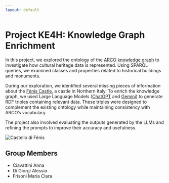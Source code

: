 ```yaml
---
layout: default
---
```


# Project KE4H: Knowledge Graph Enrichment

In this project, we explored the ontology of the [ARCO knowledge graph](https://w3id.org/arco) to investigate how cultural heritage data is represented. Using SPARQL queries, we examined classes and properties related to historical buildings and monuments.

During our exploration, we identified several missing pieces of information about the [Fénis Castle](https://en.wikipedia.org/wiki/F%C3%A9nis_Castle), a castle in Northern Italy. To enrich the knowledge graph, we used Large Language Models ([ChatGPT](https://chat.openai.com) and [Gemini](https://gemini.google.com)) to generate RDF triples containing relevant data. These triples were designed to complement the existing ontology while maintaining consistency with ARCO’s vocabulary.

The project also involved evaluating the outputs generated by the LLMs and refining the prompts to improve their accuracy and usefulness.

![Castello di Fénis](./CastelloDiFénisJuly292023_06.jpg)

## Group Members

- Ciavattini Anna 
- Di Giorgi Alessia
- Frisoni Maria Clara
